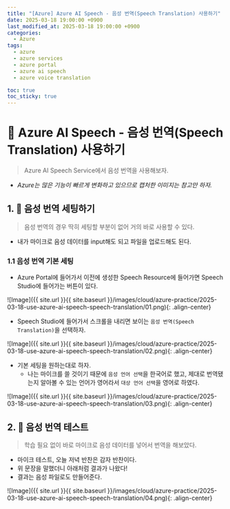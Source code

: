 ```yaml
---
title: "[Azure] Azure AI Speech - 음성 번역(Speech Translation) 사용하기"
date: 2025-03-18 19:00:00 +0900
last_modified_at: 2025-03-18 19:00:00 +0900
categories: 
  - Azure
tags:
  - azure
  - azure services
  - azure portal
  - azure ai speech
  - azure voice translation

toc: true
toc_sticky: true
---
```


# 🎯 Azure AI Speech - 음성 번역(Speech Translation) 사용하기

> Azure AI Speech Service에서 음성 번역을 사용해보자.

- *Azure는 많은 기능이 빠르게 변화하고 있으므로 캡처한 이미지는 참고만 하자.*


## 1. 🔧 음성 번역 세팅하기

> 음성 번역의 경우 딱히 세팅할 부분이 없어 거의 바로 사용할 수 있다.

- 내가 마이크로 음성 데이터를 input해도 되고 파일을 업로드해도 된다.

### 1.1 음성 번역 기본 세팅

- Azure Portal에 들어가서 이전에 생성한 Speech Resource에 들어가면 Speech Studio에 들어가는 버튼이 있다.

![Image]({{ site.url }}{{ site.baseurl }}/images/cloud/azure-practice/2025-03-18-use-azure-ai-speech-speech-translation/01.png){: .align-center}

- Speech Studio에 들어가서 스크롤을 내리면 보이는 `음성 번역(Speech Translation)`을 선택하자.

![Image]({{ site.url }}{{ site.baseurl }}/images/cloud/azure-practice/2025-03-18-use-azure-ai-speech-speech-translation/02.png){: .align-center}

- 기본 세팅을 원하는대로 하자.
  - 나는 마이크를 쓸 것이기 때문에 `음성 언어 선택`을 한국어로 했고, 제대로 번역됐는지 알아볼 수 있는 언어가 영어라서 `대상 언어 선택`을 영어로 하였다.

![Image]({{ site.url }}{{ site.baseurl }}/images/cloud/azure-practice/2025-03-18-use-azure-ai-speech-speech-translation/03.png){: .align-center}

## 2. 🤖 음성 번역 테스트

> 학습 필요 없이 바로 마이크로 음성 데이터를 넣어서 번역을 해보았다.

- 마이크 테스트, 오늘 저녁 반찬은 감자 반찬이다.
- 위 문장을 말했더니 아래처럼 결과가 나왔다!
- 결과는 음성 파일로도 만들어준다.

![Image]({{ site.url }}{{ site.baseurl }}/images/cloud/azure-practice/2025-03-18-use-azure-ai-speech-speech-translation/04.png){: .align-center}
